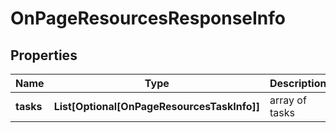 # OnPageResourcesResponseInfo


## Properties

| Name | Type | Description | Notes |
|------------ | ------------- | ------------- | -------------|
**tasks** | **List[Optional[OnPageResourcesTaskInfo]]** | array of tasks |[optional]|